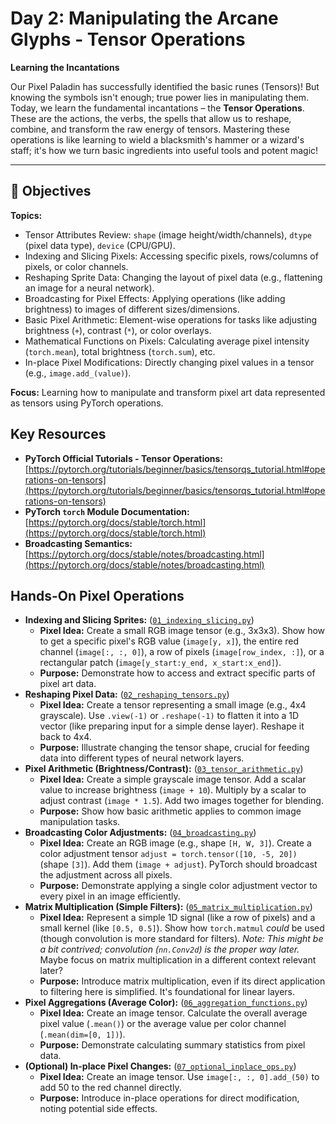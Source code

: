 # Day 2: Manipulating the Arcane Glyphs - Tensor Operations

**Learning the Incantations**

Our Pixel Paladin has successfully identified the basic runes (Tensors)! But knowing the symbols isn't enough; true power lies in manipulating them. Today, we learn the fundamental incantations – the **Tensor Operations**. These are the actions, the verbs, the spells that allow us to reshape, combine, and transform the raw energy of tensors. Mastering these operations is like learning to wield a blacksmith's hammer or a wizard's staff; it's how we turn basic ingredients into useful tools and potent magic!

---

## 🎯 Objectives

**Topics:**

- Tensor Attributes Review: `shape` (image height/width/channels), `dtype` (pixel data type), `device` (CPU/GPU).
- Indexing and Slicing Pixels: Accessing specific pixels, rows/columns of pixels, or color channels.
- Reshaping Sprite Data: Changing the layout of pixel data (e.g., flattening an image for a neural network).
- Broadcasting for Pixel Effects: Applying operations (like adding brightness) to images of different sizes/dimensions.
- Basic Pixel Arithmetic: Element-wise operations for tasks like adjusting brightness (`+`), contrast (`*`), or color overlays.
- Mathematical Functions on Pixels: Calculating average pixel intensity (`torch.mean`), total brightness (`torch.sum`), etc.
- In-place Pixel Modifications: Directly changing pixel values in a tensor (e.g., `image.add_(value)`).

**Focus:** Learning how to manipulate and transform pixel art data represented as tensors using PyTorch operations.

## Key Resources

- **PyTorch Official Tutorials - Tensor Operations:** [https://pytorch.org/tutorials/beginner/basics/tensorqs_tutorial.html#operations-on-tensors](https://pytorch.org/tutorials/beginner/basics/tensorqs_tutorial.html#operations-on-tensors)
- **PyTorch `torch` Module Documentation:** [https://pytorch.org/docs/stable/torch.html](https://pytorch.org/docs/stable/torch.html)
- **Broadcasting Semantics:** [https://pytorch.org/docs/stable/notes/broadcasting.html](https://pytorch.org/docs/stable/notes/broadcasting.html)

## Hands-On Pixel Operations

- **Indexing and Slicing Sprites:** ([`01_indexing_slicing.py`](./01_indexing_slicing.py))
  - **Pixel Idea:** Create a small RGB image tensor (e.g., 3x3x3). Show how to get a specific pixel's RGB value (`image[y, x]`), the entire red channel (`image[:, :, 0]`), a row of pixels (`image[row_index, :]`), or a rectangular patch (`image[y_start:y_end, x_start:x_end]`).
  - **Purpose:** Demonstrate how to access and extract specific parts of pixel art data.
- **Reshaping Pixel Data:** ([`02_reshaping_tensors.py`](./02_reshaping_tensors.py))
  - **Pixel Idea:** Create a tensor representing a small image (e.g., 4x4 grayscale). Use `.view(-1)` or `.reshape(-1)` to flatten it into a 1D vector (like preparing input for a simple dense layer). Reshape it back to 4x4.
  - **Purpose:** Illustrate changing the tensor shape, crucial for feeding data into different types of neural network layers.
- **Pixel Arithmetic (Brightness/Contrast):** ([`03_tensor_arithmetic.py`](./03_tensor_arithmetic.py))
  - **Pixel Idea:** Create a simple grayscale image tensor. Add a scalar value to increase brightness (`image + 10`). Multiply by a scalar to adjust contrast (`image * 1.5`). Add two images together for blending.
  - **Purpose:** Show how basic arithmetic applies to common image manipulation tasks.
- **Broadcasting Color Adjustments:** ([`04_broadcasting.py`](./04_broadcasting.py))
  - **Pixel Idea:** Create an RGB image (e.g., shape `[H, W, 3]`). Create a color adjustment tensor `adjust = torch.tensor([10, -5, 20])` (shape `[3]`). Add them (`image + adjust`). PyTorch should broadcast the adjustment across all pixels.
  - **Purpose:** Demonstrate applying a single color adjustment vector to every pixel in an image efficiently.
- **Matrix Multiplication (Simple Filters):** ([`05_matrix_multiplication.py`](./05_matrix_multiplication.py))
  - **Pixel Idea:** Represent a simple 1D signal (like a row of pixels) and a small kernel (like `[0.5, 0.5]`). Show how `torch.matmul` _could_ be used (though convolution is more standard for filters). _Note: This might be a bit contrived; convolution (`nn.Conv2d`) is the proper way later._ Maybe focus on matrix multiplication in a different context relevant later?
  - **Purpose:** Introduce matrix multiplication, even if its direct application to filtering here is simplified. It's foundational for linear layers.
- **Pixel Aggregations (Average Color):** ([`06_aggregation_functions.py`](./06_aggregation_functions.py))
  - **Pixel Idea:** Create an image tensor. Calculate the overall average pixel value (`.mean()`) or the average value per color channel (`.mean(dim=[0, 1])`).
  - **Purpose:** Demonstrate calculating summary statistics from pixel data.
- **(Optional) In-place Pixel Changes:** ([`07_optional_inplace_ops.py`](./07_optional_inplace_ops.py))
  - **Pixel Idea:** Create an image tensor. Use `image[:, :, 0].add_(50)` to add 50 to the red channel directly.
  - **Purpose:** Introduce in-place operations for direct modification, noting potential side effects.
